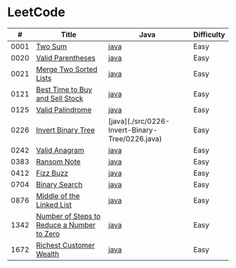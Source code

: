 LeetCode
========

|#   |Title                                                                                                                  |Java                                                                   |Difficulty|
|----|-----------------------------------------------------------------------------------------------------------------------|-----------------------------------------------------------------------|----------|
|0001|[Two Sum](https://leetcode.com/problems/two-sum/)                                                                      |[java](./src/0001-Two-Sum/0001.java)                                   |Easy      |
|0020|[Valid Parentheses](https://leetcode.com/problems/valid-parentheses/)                                                  |[java](./src/0020-Valid-Parentheses/0020.java)                         |Easy      |
|0021|[Merge Two Sorted Lists](https://leetcode.com/problems/merge-two-sorted-lists/)                                        |[java](./src/0021-Merge-Two-Sorted-Lists/0021.java)                    |Easy      |
|0121|[Best Time to Buy and Sell Stock](https://leetcode.com/problems/best-time-to-buy-and-sell-stock/)                      |[java](./src/0121-Best-Time-to-Buy-and-Sell-Stock)                     |Easy      |
|0125|[Valid Palindrome](https://leetcode.com/problems/valid-palindrome/)                                                    |[java](./src/0125-Valid-Palindrome/0125.java)                          |Easy      |
|0226|[Invert Binary Tree](https://leetcode.com/problems/invert-binary-tree/)                                                |[java](./src/0226- Invert-Binary-Tree/0226.java)                       |Easy      |
|0242|[Valid Anagram](https://leetcode.com/problems/valid-anagram/)                                                          |[java](./src/0242-Valid-Anagram/0242.java)                             |Easy      |
|0383|[Ransom Note](https://leetcode.com/problems/two-sum/)                                                                  |[java](./src/0383-Ransom-Note/0383.java)                               |Easy      |
|0412|[Fizz Buzz](https://leetcode.com/problems/fizz-buzz/)                                                                  |[java](./src/0412-Fizz-Buzz/0412.java)                                 |Easy      |
|0704|[Binary Search](https://leetcode.com/problems/binary-search/)                                                          |[java](./src/0704-Binary-Search/0704.java)                             |Easy      |
|0876|[Middle of the Linked List](https://leetcode.com/problems/middle-of-the-linked-list/)                                  |[java](./src/0876-Middle-of-the-Linked-List/0876.java)                 |Easy      |
|1342|[Number of Steps to Reduce a Number to Zero](https://leetcode.com/problems/number-of-steps-to-reduce-a-number-to-zero/)|[java](./src/1342-Number-of-Steps-to-Reduce-a-Number-to-Zero/1342.java)|Easy      |
|1672|[Richest Customer Wealth](https://leetcode.com/problems/richest-customer-wealth/)                                      |[java](./src/1672-Richest-Customer-Wealth/1672.java)                   |Easy      |
